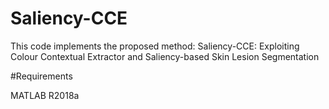 # Saliency-CCE
This code implements the proposed method: Saliency-CCE: Exploiting Colour  Contextual Extractor and Saliency-based Skin Lesion Segmentation

#Requirements

MATLAB R2018a 
